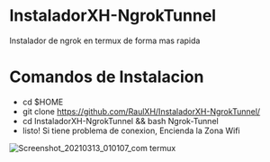 # InstaladorXH-NgrokTunnel
Instalador de ngrok en termux de forma mas rapida 
# Comandos de Instalacion
* cd $HOME
* git clone https://github.com/RaulXH/InstaladorXH-NgrokTunnel/
* cd InstaladorXH-NgrokTunnel && bash Ngrok-Tunnel
* listo!
Si tiene problema de conexion, Encienda la Zona Wifi

![Screenshot_20210313_010107_com termux](https://user-images.githubusercontent.com/77165035/111021050-d2827f00-8397-11eb-9876-1788809f197f.jpg)
